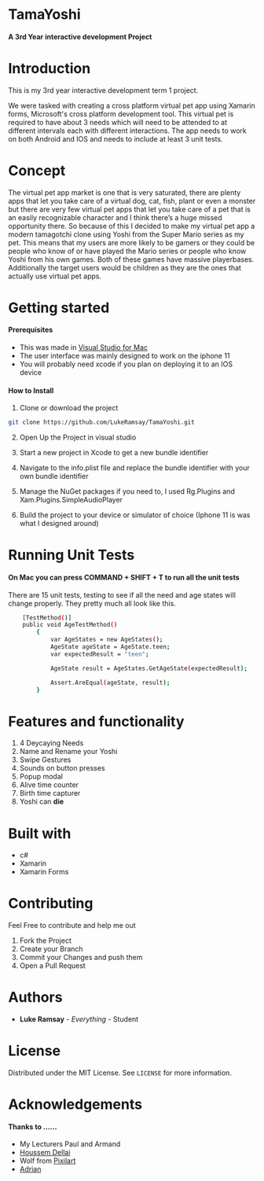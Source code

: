 # TamaYoshi
#### A 3rd Year interactive development Project
###  

# Introduction
This is my 3rd year interactive development term 1 project.

We were tasked with creating a cross platform virtual pet app using Xamarin forms, Microsoft's cross platform development tool. This virtual pet is required to have about 3 needs which will need to be attended to at different intervals each with different interactions. The app needs to work on both Android and IOS and needs to include at least 3 unit tests.

# Concept 

The virtual pet app market is one that is very saturated, there are plenty apps that let you take care of  a virtual dog, cat, fish, plant or even a monster but there are very few virtual pet apps that let you take care of a pet that is an easily recognizable character and I think there’s a huge missed opportunity there. So because of this I decided to make my virtual pet app a modern tamagotchi clone using Yoshi from the Super Mario series as my pet. 
This means that my users are more likely to be gamers or they could be people who know of or have played the Mario series or people who know Yoshi from his own games. Both of these games have massive playerbases. Additionally the target users would be children as they are the ones that actually use virtual pet apps.


# Getting started
#### Prerequisites 

* This was made in [Visual Studio for Mac]( https://visualstudio.microsoft.com/vs/mac/ ) 
* The user interface was mainly designed to work on the iphone 11
* You will probably need xcode if you plan on deploying it to an IOS device

#### How to Install

1. Clone or download the project
```sh
git clone https://github.com/LukeRamsay/TamaYoshi.git
```

2. Open Up the Project in visual studio

3. Start a new project in Xcode to get a new bundle identifier

4. Navigate to the info.plist file and replace the bundle identifier with your own bundle identifier

5. Manage the NuGet packages if you need to, I used Rg.Plugins and Xam.Plugins.SimpleAudioPlayer

6. Build the project to your device or simulator of choice
    (Iphone 11 is was what I designed around)

# Running Unit Tests
#### On Mac you can press COMMAND + SHIFT + T to run all the unit tests

There are 15 unit tests, testing to see if all the need and age states will change properly. They pretty much all look like this. 

```sh
    [TestMethod()]
    public void AgeTestMethod()
        {
            var AgeStates = new AgeStates();
            AgeState ageState = AgeState.teen;
            var expectedResult = "teen";

            AgeState result = AgeStates.GetAgeState(expectedResult);

            Assert.AreEqual(ageState, result);
        }
```


# Features and functionality
1. 4 Deycaying Needs
2. Name and Rename your Yoshi
3. Swipe Gestures
4. Sounds on button presses
5. Popup modal
6. Alive time counter
7. Birth time capturer
8. Yoshi can **die**

# Built with

* c# 
* Xamarin
* Xamarin Forms

# Contributing

Feel Free to contribute and help me out

1. Fork the Project
2. Create your Branch
3. Commit your Changes and push them
4. Open a Pull Request

# Authors
 * **Luke Ramsay** - *Everything* - Student

# License 
Distributed under the MIT License. See `LICENSE` for more information.

# Acknowledgements
#### Thanks to ......

* My Lecturers Paul and Armand
* [Houssem Dellai]( youtube.com/channel/UCCYR9GpcE3skVnyMU8Wx1kQ )
* Wolf from [Pixilart]( pixilart.com )
* [Adrian]( https://devblogs.microsoft.com/xamarin/adding-sound-xamarin-forms-app/ )